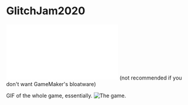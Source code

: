 # GlitchJam2020

![Executable](./^%89%#.exe) (not recommended if you don't want GameMaker's bloatware)

GIF of the whole game, essentially.
![The game.](./GIFs/glitch0.gif)
